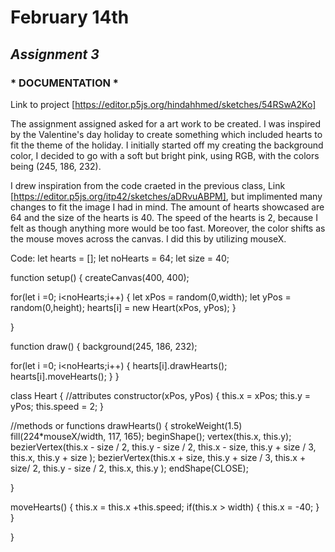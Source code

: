 # February 14th 

## *Assignment 3* ##

### * DOCUMENTATION * ###

Link to project [https://editor.p5js.org/hindahhmed/sketches/54RSwA2Ko]
 
The assignment assigned asked for a art work to be created. I was inspired by the Valentine's day holiday to create something which included hearts to fit the theme of the holiday. I initially started off my creating the background color, I decided to go with a soft but bright pink, using RGB, with the colors being (245, 186, 232). 

I drew inspiration from the code craeted in the previous class, Link [https://editor.p5js.org/itp42/sketches/aDRvuABPM], but implimented many changes to fit the image I had in mind. The amount of hearts showcased are 64 and the size of the hearts is 40. The speed of the hearts is 2, because I felt as though anything more would be too fast. Moreover, the color shifts as the mouse moves across the canvas. I did this by utilizing mouseX. 

Code: 
let hearts = [];
let noHearts = 64;
let size = 40;

function setup() {
  createCanvas(400, 400);
 
  for(let i =0; i<noHearts;i++) {
    let xPos = random(0,width);
    let yPos = random(0,height);
    hearts[i] = new Heart(xPos, yPos);
  }
  
}

function draw() {
  background(245, 186, 232);
  

  for(let i =0; i<noHearts;i++) {
    hearts[i].drawHearts();
    hearts[i].moveHearts();
  }
}



class Heart {
  //attributes
  constructor(xPos, yPos) {
    this.x = xPos;
    this.y = yPos;
    this.speed = 2;
  }
  
  //methods or functions
  drawHearts() {
    strokeWeight(1.5)
  fill(224*mouseX/width, 117, 165);
  beginShape();
  vertex(this.x, this.y);
  bezierVertex(this.x - size / 2, this.y - size / 2, this.x - size, this.y + size / 3, this.x, this.y + size );
  bezierVertex(this.x + size, this.y + size / 3, this.x + size/ 2, this.y - size / 2, this.x, this.y );
  endShape(CLOSE);
 
  }
  
  moveHearts() {
    this.x = this.x +this.speed;
    if(this.x > width) {
      this.x = -40;
    }
  }
  
}

